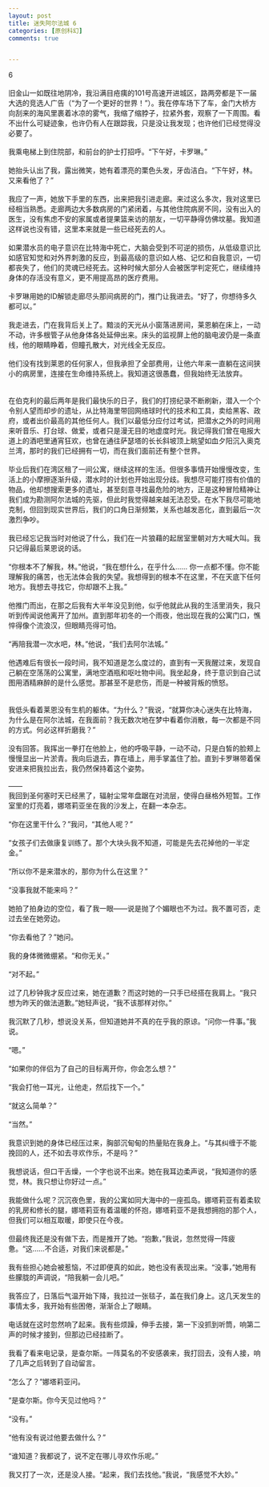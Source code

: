 ```yaml
---
layout: post
title: 迷失阿尔法城 6
categories: [原创科幻]
comments: true


---
```

6
<br>
<br>
旧金山一如既往地阴冷，我沿满目疮痍的101号高速开进城区，路两旁都是下一届大选的竞选人广告（“为了一个更好的世界！”）。我在停车场下了车，金门大桥方向刮来的海风里裹着冰凉的雾气，我缩了缩脖子，拉紧外套，观察了一下周围。看不出什么可疑迹象，也许仍有人在跟踪我，只是没让我发现；也许他们已经觉得没必要了。
<br>
<br>我乘电梯上到住院部，和前台的护士打招呼。“下午好，卡罗琳。”
<br>
<br>她抬头认出了我，露出微笑，她有着漂亮的栗色头发，牙齿洁白。“下午好，林。又来看他了？”
<br>
<br>我应了一声，她放下手里的东西，出来把我引进走廊。来过这么多次，我对这里已经相当熟悉。走廊两边大多数病房的门紧闭着，与其他住院病房不同，没有出入的医生，没有焦虑不安的家属或者提果篮来访的朋友，一切平静得仿佛坟墓。我知道这样说也没有错，这里本来就是一些已经死去的人。
<br>
<br>如果潜水员的电子意识在比特海中死亡，大脑会受到不可逆的损伤，从低级意识比如感官知觉和对外界刺激的反应，到最高级的意识如人格、记忆和自我意识，一切都丧失了，他们的灵魂已经死去。这种时候大部分人会被医学判定死亡，继续维持身体的存活没有意义，更不用提高昂的医疗费用。
<br>
<br>卡罗琳用她的ID解锁走廊尽头那间病房的门，推门让我进去。“好了，你想待多久都可以。”
<br>
<br>我走进去，门在我背后关上了。黯淡的天光从小窗落进房间，莱恩躺在床上，一动不动，许多根管子从他身体各处延伸出来。床头的监视屏上他的脑电波仍是一条直线，他的眼睛睁着，但瞳孔散大，对光线全无反应。
<br>
<br>他们没有找到莱恩的任何家人，但我承担了全部费用，让他六年来一直躺在这间狭小的病房里，连接在生命维持系统上。我知道这很愚蠢，但我始终无法放弃。
<br>
<br>
<br>在伯克利的最后两年是我们最快乐的日子，我们的打捞纪录不断刷新，潜入一个个令别人望而却步的遗址，从比特海里带回网络球时代的技术和工具，卖给黑客、政府，或者出价最高的其他任何人。我们以最低分应付过考试，把潜水之外的时间用来听音乐、打台球、做爱，或者只是漫无目的地虚度时光。我记得我们曾在电报大道上的酒吧里通宵狂欢，也曾在通往萨瑟塔的长长斜坡顶上眺望如血夕阳沉入奥克兰湾，那时的我们已经拥有一切，而在我们面前还有整个世界。
<br>
<br>毕业后我们在湾区租了一间公寓，继续这样的生活。但很多事情开始慢慢改变，生活上的小摩擦逐渐升级，潜水时的计划也开始出现分歧。我想尽可能打捞有价值的物品，他却想搜索更多的遗址，甚至刻意寻找最危险的地方，正是这种冒险精神让我们成为勘测阿尔法城的先驱，但此时我觉得越来越无法忍受。在水下我尽可能地克制，但回到现实世界后，我们的口角日渐频繁，关系也越发恶化，直到最后一次激烈争吵。
<br>
<br>我已经忘记我当时对他说了什么，我们在一片狼藉的起居室里朝对方大喊大叫。我只记得最后莱恩说的话。
<br>
<br>“你根本不了解我，林。”他说，“我在想什么，在乎什么…… 你一点都不懂。你不能理解我的痛苦，也无法体会我的失望。我想得到的根本不在这里，不在天底下任何地方。我想去寻找它，你却跟不上我。”
<br>
<br>他推门而出，在那之后我有大半年没见到他，似乎他就此从我的生活里消失，我只听到传闻说他离开了加州。直到那年初冬的一个雨夜，他出现在我的公寓门口，憔悴得像个流浪汉，但眼睛亮得可怕。
<br>
<br>“再陪我潜一次水吧，林。”他说，“我们去阿尔法城。”
<br>
<br>他遇难后有很长一段时间，我不知道是怎么度过的，直到有一天我醒过来，发现自己躺在空荡荡的公寓里，满地空酒瓶和呕吐物中间。我坐起身，终于意识到自己试图用酒精麻醉的是什么感觉。那甚至不是悲伤，而是一种被背叛的愤怒。
<br>
<br>
<br>我低头看着莱恩没有生机的躯体。“为什么？”我说，“就算你决心迷失在比特海，为什么是在阿尔法城，在我面前？我无数次地在梦中看着你消散，每一次都是不同的方式。何必这样折磨我？”
<br>
<br>没有回答。我挥出一拳打在他脸上，他的呼吸平静，一动不动，只是白皙的脸颊上慢慢显出一片淤青。我向后退去，靠在墙上，用手掌盖住了脸。直到卡罗琳带着保安进来把我拉出去，我仍然保持着这个姿势。
<br>
<br>——
<br>我回到圣何塞时天已经黑了，辐射尘常年盘踞在对流层，使得白昼格外短暂。工作室里的灯亮着，娜塔莉亚坐在我的沙发上，在翻一本杂志。
<br>
<br>“你在这里干什么？”我问，“其他人呢？”
<br>
<br>“女孩子们去做康复训练了。那个大块头我不知道，可能是先去花掉他的一半定金。”
<br>
<br>“所以你不是来潜水的，那你为什么在这里？”
<br>
<br>“没事我就不能来吗？”
<br>
<br>她拍了拍身边的空位，看了我一眼——说是抛了个媚眼也不为过。我不置可否，走过去坐在她旁边。
<br>
<br>“你去看他了？”她问。
<br>
<br>我的身体微微绷紧。“和你无关。”
<br>
<br>“对不起。”
<br>
<br>过了几秒钟我才反应过来，她在道歉？而这时她的一只手已经搭在我肩上。“我只想为昨天的做法道歉。”她轻声说，“我不该那样对你。”
<br>
<br>我沉默了几秒，想说没关系，但知道她并不真的在乎我的原谅。“问你一件事。”我说。
<br>
<br>“嗯。”
<br>
<br>“如果你的伴侣为了自己的目标离开你，你会怎么想？”
<br>
<br>“我会打他一耳光，让他走，然后找下一个。”
<br>
<br>“就这么简单？”
<br>
<br>“当然。”
<br>
<br>我意识到她的身体已经压过来，胸部沉甸甸的热量贴在我身上。“与其纠缠于不能挽回的人，还不如去寻欢作乐，不是吗？”
<br>
<br>我想说话，但口干舌燥，一个字也说不出来。她在我耳边柔声说，“我知道你的感觉，林。我只想让你好过一点。”
<br>
<br>我能做什么呢？沉沉夜色里，我的公寓如同大海中的一座孤岛。娜塔莉亚有着柔软的乳房和修长的腿，娜塔莉亚有着温暖的怀抱，娜塔莉亚不是我想拥抱的那个人，但我们可以相互取暖，即使只在今夜。
<br>
<br>但最终我还是没有做下去，而是推开了她。“抱歉，”我说，忽然觉得一阵疲惫。“这……不合适，对我们来说都是。”
<br>
<br>我有些担心她会被惹恼，不过即便真的如此，她也没有表现出来。“没事，”她用有些朦胧的声调说，“陪我躺一会儿吧。”
<br>
<br>我答应了，日落后气温开始下降，我拉过一张毯子，盖在我们身上。这几天发生的事情太多，我开始有些困倦，渐渐合上了眼睛。
<br>
<br>电话就在这时忽然响了起来。我有些烦躁，伸手去接，第一下没抓到听筒，响第二声的时候才接到，但那边已经挂断了。
<br>
<br>我看了看来电记录，是查尔斯。一阵莫名的不安感袭来，我打回去，没有人接，响了几声之后转到了自动留言。
<br>
<br>“怎么了？”娜塔莉亚问。
<br>
<br>“是查尔斯。你今天见过他吗？”
<br>
<br>“没有。”
<br>
<br>“他有没有说过他要去做什么？”
<br>
<br>“谁知道？我都说了，说不定在哪儿寻欢作乐呢。”
<br>
<br>我又打了一次，还是没人接。“起来，我们去找他。”我说，“我感觉不大妙。”
<br>
<br>
<br>
<br>
<br>
<br>
<br>